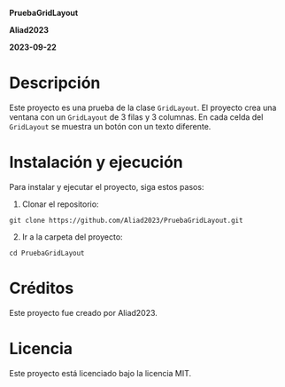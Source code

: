 **PruebaGridLayout**

**Aliad2023**

**2023-09-22**

# Descripción

Este proyecto es una prueba de la clase `GridLayout`. El proyecto crea una ventana con un `GridLayout` de 3 filas y 3 columnas. En cada celda del `GridLayout` se muestra un botón con un texto diferente.

# Instalación y ejecución

Para instalar y ejecutar el proyecto, siga estos pasos:

1. Clonar el repositorio:

```
git clone https://github.com/Aliad2023/PruebaGridLayout.git
```

2. Ir a la carpeta del proyecto:

```
cd PruebaGridLayout
```


# Créditos

Este proyecto fue creado por Aliad2023.

# Licencia

Este proyecto está licenciado bajo la licencia MIT.
